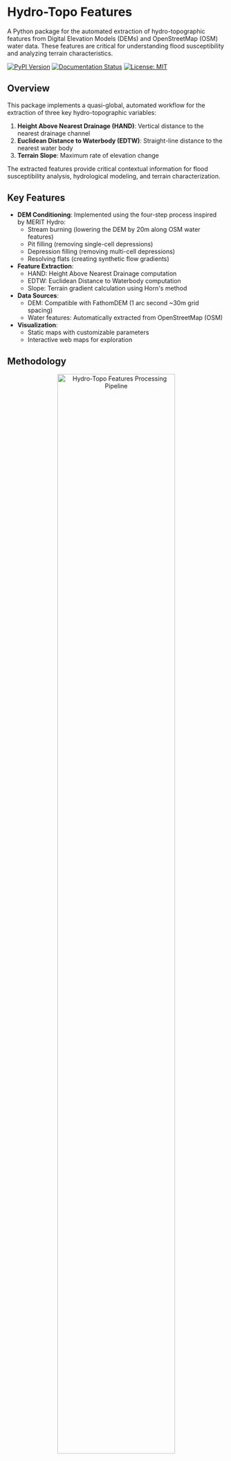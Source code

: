 # Hydro-Topo Features

A Python package for the automated extraction of hydro-topographic features from Digital Elevation Models (DEMs) and OpenStreetMap (OSM) water data. These features are critical for understanding flood susceptibility and analyzing terrain characteristics.

[![PyPI Version](https://img.shields.io/pypi/v/hydro-topo-features.svg)](https://pypi.org/project/hydro-topo-features/)
[![Documentation Status](https://readthedocs.org/projects/hydro-topo-features/badge/?version=latest)](https://hydro-topo-features.readthedocs.io/en/latest/?badge=latest)
[![License: MIT](https://img.shields.io/badge/License-MIT-yellow.svg)](https://opensource.org/licenses/MIT)

## Overview

This package implements a quasi-global, automated workflow for the extraction of three key hydro-topographic variables:

1. **Height Above Nearest Drainage (HAND)**: Vertical distance to the nearest drainage channel
2. **Euclidean Distance to Waterbody (EDTW)**: Straight-line distance to the nearest water body
3. **Terrain Slope**: Maximum rate of elevation change

The extracted features provide critical contextual information for flood susceptibility analysis, hydrological modeling, and terrain characterization.

## Key Features

- **DEM Conditioning**: Implemented using the four-step process inspired by MERIT Hydro:
  - Stream burning (lowering the DEM by 20m along OSM water features)
  - Pit filling (removing single-cell depressions)
  - Depression filling (removing multi-cell depressions)
  - Resolving flats (creating synthetic flow gradients)
- **Feature Extraction**:
  - HAND: Height Above Nearest Drainage computation
  - EDTW: Euclidean Distance to Waterbody computation
  - Slope: Terrain gradient calculation using Horn's method
- **Data Sources**:
  - DEM: Compatible with FathomDEM (1 arc second ~30m grid spacing)
  - Water features: Automatically extracted from OpenStreetMap (OSM)
- **Visualization**:
  - Static maps with customizable parameters
  - Interactive web maps for exploration

## Methodology

<figure style="text-align: center;">
  <img src="pipeline.png" alt="Hydro-Topo Features Processing Pipeline" width="80%">
  <figcaption><em>Figure 1:</em> Quasi Global and Automatic Pipeline To Compute the Hydro Topographic Descriptors: (X1) HAND, (X2) Slope and (X3) Euclidean Distance To Water, using (A1) FathomDEM and (A2) OpenStreetMap Water as Input Data. A (B) Conditioned DEM is computed to ensure drainage and an accurate (C) Flow Direction approximation.</figcaption>
</figure>

### Data Sources

#### Global 30m Terrain Model (FathomDEM)

This study employs FathomDEM (Uhe et al., 2025), a high-quality terrain model available at 1 arc second (~30 m) grid spacing between 60°S and 80°N. FathomDEM, a Digital Terrain Model (DTM), represents the bare earth surface excluding all natural and anthropogenic features such as vegetation and structures. It is derived from the Copernicus DEM (ESA, 2021) and refined using a hybrid visual transformer model with additional predictors to remove buildings, trees, and other non-terrain elements. Comparative evaluations have demonstrated FathomDEM's superior performance against commonly used DTMs such as FABDEM (Uhe et al., 2025).

#### Global Water Layer

The water layer was derived from OpenStreetMap (OSM) water features (OpenStreetMap, 2023), adapting and simplifying the workflow established in MERIT Hydro (Yamazaki et al., 2019). While MERIT Hydro utilized three different data sources (G1WBM, GSWO, and OSM) to create a probabilistic water layer, our approach streamlines the process by exclusively using OSM water-related features. These features were extracted using the following OSM tags (Yamazaki et al., 2019):

- "natural = water"
- "waterway = \*"
- "landuse = reservoir"

This simplification was justified through visual comparisons of OSM data with optical and aerial imagery, which confirmed sufficient accuracy in representing channel networks within our AOIs. (Multi-)Polygon and (Multi-)Line OSM water features were rasterized at 3 arc-second resolution to match the DEM. The decision was also based on the assumption that during flood events, high precipitation and elevated water levels would ensure that even non-permanent and smaller channels would be water-filled.

### DEM Conditioning

To ensure accurate hydrological modeling, we implemented a four-step DEM conditioning process inspired by MERIT Hydro (Yamazaki et al., 2019) that enforces known drainage patterns, removes artifacts, and establishes continuous flow paths that would otherwise be compromised by data inconsistencies and terrain ambiguities.

#### Stream Burning

Stream burning was performed by lowering the elevation of the original FathomDEM by dZ=20m along the OSM-derived water features. This value was selected based on the maximum value of the probabilistic calculations used in MERIT Hydro, with recent research by Chen et al. (2024) suggesting that even higher stream burning values (40-50m) may be effective. Our experimental testing confirmed that a 20m constant channel depth provided satisfactory results. For computational efficiency, no smoothing (e.g., Gaussian blurring) was applied, as experiments demonstrated no significant influence on computed flow directions.

#### Pit Filling

Single-cell depressions (pits) in the DEM, which prevent downstream flow and often result from noise or data artifacts, were identified and filled by raising their elevation to match the lowest adjacent neighbor. This conservative correction ensures minimal alteration to the DEM while enabling proper flow direction calculation. The procedure was implemented efficiently in PySheds through Numba-accelerated routines.

#### Depression Filling

Multi-cell depressions (sinks) surrounded by higher terrain can disrupt hydrological modeling by creating unintended internal basins. These features were removed using the Priority-Flood algorithm, which fills each depression to the level of its lowest exterior spill point, ensuring water routing toward depression edges. This computationally efficient and robust algorithm is particularly suitable for large-scale DEMs (Barnes et al., 2014) and implemented in PySheds (Bartos, 2018).

#### Resolving Flats

Following pit and depression removal, large areas of uniform elevation (flats) can remain and be introduced through the filling process, resulting in ambiguous flow directions. To resolve these flats, we implemented the algorithm proposed by Barnes et al. (2015) in PySheds (Bartos, 2018), which constructs an artificial drainage gradient across flat areas by combining gradients from higher terrain and toward lower terrain. Small elevation increments proportional to this synthetic gradient were applied to the DEM, ensuring water flows across flat regions while preserving the relative elevation relationships in surrounding terrain.

### Flow Direction

Flow direction was calculated from the Conditioned DEM using the deterministic D8 method (O'Callaghan & Mark, 1984), where water from each grid cell flows to the steepest downslope neighbor among the eight surrounding cells. Using the Conditioned DEM, a more accurate computation of the flow direction is possible. This operation was implemented using PySheds (Bartos, 2018), providing the last required input for the subsequent HAND calculation.

### Hydro-Topographic Variable Calculation

#### Height Above Nearest Drainage (HAND)

HAND was calculated following the methodology established by Rennó et al. (2008). For each cell in the DEM, the flow path based on the flow direction was traced downstream until reaching the nearest water cell in the OSM raster. Then using the raw FathomDEM, the elevation difference between the current cell and the first encountered water cell was defined as the HAND value. This metric effectively quantifies the vertical distance to the nearest drainage channel, providing a powerful indicator of flood susceptibility.

Often the water layer for the stream burning and the calculation of HAND is derived by setting a stream initiation accumulation threshold. However, there are no definitive best practices, and determining appropriate thresholds can vary drastically (e.g., Chen et al., 2024 investigated accumulation thresholds ranging from 2,500 to 30,000 cells in a 30m grid), becoming a major challenge in delineating an accurate river network. These threshold values are highly dependent on regional geomorphology, catchment size, climate conditions, seasonal variability, and underlying geological formations, requiring manual calibration for each study area to achieve adequate representation of the drainage network.

#### Terrain Slope

The terrain slope was calculated from the unconditioned FathomDEM using the standard eight-direction (D8) method, representing the maximum rate of elevation change between each cell and its eight neighbors and is measured in degrees. The slope captures, for example, the gravitational influence on surface water flow and retention capacity.

#### Euclidean Distance to Waterbody (EDTW)

The Euclidean distance to the next waterbody (EDTW) was computed as the straight-line distance from each cell to the nearest water cell in the OSM water raster. This metric complements HAND by incorporating horizontal proximity to water bodies, which significantly influences flood susceptibility.

## Installation

### Using pip

```bash
pip install hydro-topo-features
```

### From source

```bash
# Clone the repository
cd hydro-topo-features

# Create a conda environment
conda create -n hydro_topo_env python=3.11
conda activate hydro_topo_env

# Install dependencies and package
pip install -e .
```

## Quick Start

```python
from hydro_topo_features.pipeline import run_pipeline

outputs = run_pipeline(
    site_id="my_area",
    aoi_path="path/to/area_of_interest.shp",
    dem_tile_folder_path="path/to/dem_tiles/", # (.tif)
    output_path="outputs",
    create_static_maps=True,
    create_interactive_map=True
)

# Print output paths
for key, path in outputs.items():
    print(f"{key}: {path}")
```

## Command Line Usage

```bash
python test_hydro_topo.py --site-id my_area \
                         --aoi-path path/to/area_of_interest.shp \
                         --dem-dir path/to/dem_tiles/ \
                         --output-dir outputs \
                         --static-maps \
                         --interactive-map
```

## Documentation

For comprehensive documentation, please visit:
[https://hydro-topo-features.readthedocs.io/](https://hydro-topo-features.readthedocs.io/)

## License

This project is licensed under the MIT License - see the LICENSE file for details.

## Citation

If you use this package in your research, please cite:

```
@software{hydro_topo_features,
  author = {Hosch, Paul},
  title = {Hydro-Topo Features: A Python package for extracting hydro-topographic features},
  year = {2025},
  url = {https://github.com/paulhosch/hydro-topo-features}
}
```

## AI Assistance Statement

This package and its documentation were developed with assistance from AI tools, including:

- **Claude 3.7 Sonnet**: Used for code review, documentation improvement, and troubleshooting
- **GitHub Copilot**: Assisted with routine code implementation and optimization

The core scientific methodology, algorithms, and domain expertise remain human-directed, with AI serving as a development and documentation accelerator.

We believe in transparency regarding AI usage while maintaining scientific rigor through human oversight and verification of all produced content.

## Future Improvements

### Slope Calculation

The current implementation calculates slope using Horn's method, which offers a good balance between computational efficiency and accuracy. However, this approach has some limitations:

- **Smoothing Effect**: The algorithm has an inherent smoothing effect that can underestimate slope in areas with high terrain variability.
- **Directional Bias**: Horn's gradient estimation may miss subtle directional variations, particularly in terrains with complex anisotropic features.

Future improvements could include:

- richdem, WhiteboxTools for more advanced slope calculations.

### EDTW Computation

The current Euclidean Distance to Waterbody (EDTW) implementation calculates the straight-line distance to the nearest water cell, which doesn't account for flow dynamics:

- **Flow Direction Ignorance**: The straight-line approach doesn't consider that water actually moves along flow paths governed by terrain, not in straight lines.
- **Terrain Barriers**: Terrain barriers (like ridges) between a point and water body are not considered in a simple Euclidean calculation.

Potential enhancements could include:

- Implementing a flow-path distance calculation that traces along the actual flow direction network

## References

### Scientific Publications

Barnes, R., Lehman, C., & Mulla, D. (2014). Priority-flood: An optimal depression-filling and watershed-labeling algorithm for digital elevation models. _Computers & Geosciences, 62_, 117-127.

Barnes, R., Lehman, C., & Mulla, D. (2015). An efficient assignment of drainage direction over flat surfaces in raster digital elevation models. _Computers & Geosciences, 77_, 138-148.

Chen, L., Gong, G., Li, X., & Jiang, C. (2024). Optimizing threshold selection for river network extraction from high-resolution DEMs. _Journal of Hydrology, 628_, 130308.

ESA. (2021). Copernicus Digital Elevation Model. European Space Agency. https://spacedata.copernicus.eu/collections/copernicus-digital-elevation-model

O'Callaghan, J. F., & Mark, D. M. (1984). The extraction of drainage networks from digital elevation data. _Computer Vision, Graphics, and Image Processing, 28(3)_, 323-344.

OpenStreetMap. (2023). OpenStreetMap Data. https://www.openstreetmap.org

Rennó, C. D., Nobre, A. D., Cuartas, L. A., Soares, J. V., Hodnett, M. G., Tomasella, J., & Waterloo, M. J. (2008). HAND, a new terrain descriptor using SRTM-DEM: Mapping terra-firme rainforest environments in Amazonia. _Remote Sensing of Environment, 112(9)_, 3469-3481.

Uhe, P., Pickering, M., Smith, A., Smith, N., Schumann, G., Sampson, C., Wing, O., & Bates, P. (2025). FathomDEM: A global bare-earth digital elevation model. [Publication in preparation]

Yamazaki, D., Ikeshima, D., Sosa, J., Bates, P. D., Allen, G. H., & Pavelsky, T. M. (2019). MERIT Hydro: A high-resolution global hydrography map based on latest topography dataset. _Water Resources Research, 55(6)_, 5053-5073.

### Software and Tools

Bartos, M. (2018). PySheds: Simple and efficient hydrologic terrain analysis in Python. GitHub Repository. https://github.com/mdbartos/pysheds
